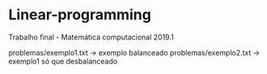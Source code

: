 # Linear-programming
Trabalho final - Matemática computacional 2019.1

problemas/exemplo1.txt -> exemplo balanceado
problemas/exemplo2.txt -> exemplo1 só que desbalanceado